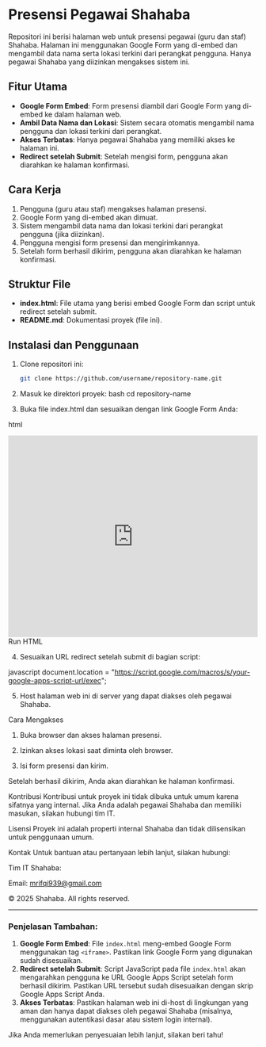 # Presensi Pegawai Shahaba

Repositori ini berisi halaman web untuk presensi pegawai (guru dan staf) Shahaba. Halaman ini menggunakan Google Form yang di-embed dan mengambil data nama serta lokasi terkini dari perangkat pengguna. Hanya pegawai Shahaba yang diizinkan mengakses sistem ini.

## Fitur Utama

- **Google Form Embed**: Form presensi diambil dari Google Form yang di-embed ke dalam halaman web.
- **Ambil Data Nama dan Lokasi**: Sistem secara otomatis mengambil nama pengguna dan lokasi terkini dari perangkat.
- **Akses Terbatas**: Hanya pegawai Shahaba yang memiliki akses ke halaman ini.
- **Redirect setelah Submit**: Setelah mengisi form, pengguna akan diarahkan ke halaman konfirmasi.

## Cara Kerja

1. Pengguna (guru atau staf) mengakses halaman presensi.
2. Google Form yang di-embed akan dimuat.
3. Sistem mengambil data nama dan lokasi terkini dari perangkat pengguna (jika diizinkan).
4. Pengguna mengisi form presensi dan mengirimkannya.
5. Setelah form berhasil dikirim, pengguna akan diarahkan ke halaman konfirmasi.

## Struktur File

- **index.html**: File utama yang berisi embed Google Form dan script untuk redirect setelah submit.
- **README.md**: Dokumentasi proyek (file ini).

## Instalasi dan Penggunaan

1. Clone repositori ini:
   ```bash
   git clone https://github.com/username/repository-name.git
   
2. Masuk ke direktori proyek:
bash
cd repository-name

3. Buka file index.html dan sesuaikan dengan link Google Form Anda:

html
<iframe id="gform"
    src="https://docs.google.com/forms/d/e/your-google-form-id/viewform?embedded=true"
    width="100%" height="407" frameborder="0" marginheight="0" marginwidth="0">Memuat…</iframe>
Run HTML

4. Sesuaikan URL redirect setelah submit di bagian script:

javascript
document.location = "https://script.google.com/macros/s/your-google-apps-script-url/exec";

5. Host halaman web ini di server yang dapat diakses oleh pegawai Shahaba.

Cara Mengakses
1. Buka browser dan akses halaman presensi.

2. Izinkan akses lokasi saat diminta oleh browser.

3. Isi form presensi dan kirim.

Setelah berhasil dikirim, Anda akan diarahkan ke halaman konfirmasi.

Kontribusi
Kontribusi untuk proyek ini tidak dibuka untuk umum karena sifatnya yang internal. Jika Anda adalah pegawai Shahaba dan memiliki masukan, silakan hubungi tim IT.

Lisensi
Proyek ini adalah properti internal Shahaba dan tidak dilisensikan untuk penggunaan umum.

Kontak
Untuk bantuan atau pertanyaan lebih lanjut, silakan hubungi:

Tim IT Shahaba:

Email: mrifqi939@gmail.com

© 2025 Shahaba. All rights reserved.

---

### Penjelasan Tambahan:
1. **Google Form Embed**: File `index.html` meng-embed Google Form menggunakan tag `<iframe>`. Pastikan link Google Form yang digunakan sudah disesuaikan.
2. **Redirect setelah Submit**: Script JavaScript pada file `index.html` akan mengarahkan pengguna ke URL Google Apps Script setelah form berhasil dikirim. Pastikan URL tersebut sudah disesuaikan dengan skrip Google Apps Script Anda.
3. **Akses Terbatas**: Pastikan halaman web ini di-host di lingkungan yang aman dan hanya dapat diakses oleh pegawai Shahaba (misalnya, menggunakan autentikasi dasar atau sistem login internal).

Jika Anda memerlukan penyesuaian lebih lanjut, silakan beri tahu!
